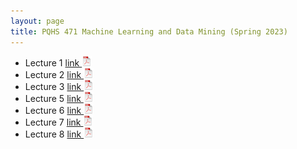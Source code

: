 ```yaml
---
layout: page
title: PQHS 471 Machine Learning and Data Mining (Spring 2023)
---
```



- Lecture 1 [link ![Lec1](./assets/pics/pdf-icon.png)](./PQHS471_mat/Lecture_1_intro.pdf)
- Lecture 2 [link ![Lec1](./assets/pics/pdf-icon.png)](./PQHS471_mat/Lecture_2_Unsup.pdf)
- Lecture 3 [link ![Lec1](./assets/pics/pdf-icon.png)](./PQHS471_mat/Lecture_3_clust.pdf)
- Lecture 5 [link ![Lec1](./assets/pics/pdf-icon.png)](./PQHS471_mat/Lecture_5_fund_sup.pdf)
- Lecture 6 [link ![Lec1](./assets/pics/pdf-icon.png)](./PQHS471_mat/Lecture_6_basic_class.pdf)
- Lecture 7 [link ![Lec1](./assets/pics/pdf-icon.png)](./PQHS471_mat/Lecture_7_reg.pdf)
- Lecture 8 [link ![Lec1](./assets/pics/pdf-icon.png)](./PQHS471_mat/Lecture_8_CV_boots.pdf)

<!--

- Lecture 4 [link ![Lec1](./assets/pics/pdf-icon.png)](Lecture_4_fim.pdf)
- Lecture 5 [link ![Lec1](./assets/pics/pdf-icon.png)](Lecture_5_fund_sup.pdf)
- Lecture 6 [link ![Lec1](./assets/pics/pdf-icon.png)](Lecture_6_basic_class.pdf)
- Lecture 7 [link ![Lec1](./assets/pics/pdf-icon.png)](Lecture_7_reg.pdf)
  - midterm [link ![Lec1](./assets/pics/pdf-icon.png)](document.pdf) 
- Lecture 8 [link ![Lec1](./assets/pics/pdf-icon.png)](Lecture_8_CV_boots.pdf)
- Lecture 9 [link ![Lec1](./assets/pics/pdf-icon.png)](Lecture_9_tree.pdf)
- Lecture 10 [link ![Lec1](./assets/pics/pdf-icon.png)](Lecture_10_SVM.pdf)
- Lecture 11 [link ![Lec1](./assets/pics/pdf-icon.png)](Lecture_11_NN_DL.pdf)
- Lecture 12 [link ![Lec1](./assets/pics/pdf-icon.png)](Lecture_12_utils.pdf)
- Lecture 13 [link ![Lec1](./assets/pics/pdf-icon.png)](Lecture_13_gsp.pdf) -->


